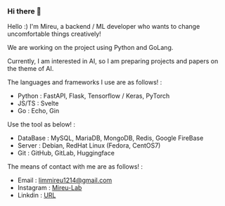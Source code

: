 ### Hi there 👋

Hello :) I'm Mireu, a backend / ML developer who wants to change uncomfortable things creatively!

We are working on the project using Python and GoLang.

Currently, I am interested in AI, so I am preparing projects and papers on the theme of AI.




The languages and frameworks I use are as follows! : 

- Python : FastAPI, Flask, Tensorflow / Keras, PyTorch
- JS/TS : Svelte
- Go : Echo, Gin





Use the tool as below! : 

- DataBase : MySQL, MariaDB, MongoDB, Redis, Google FireBase
- Server : Debian, RedHat Linux (Fedora, CentOS7)
- Git : GitHub, GitLab, Huggingface




The means of contact with me are as follows! :
- Email : <limmireu1214@gmail.com>
- Instagram : [Mireu-Lab](https://www.instagram.com/mireu_lab/)
- Linkdin : [URL](linkedin.com/in/mireu-lim-528064256)
